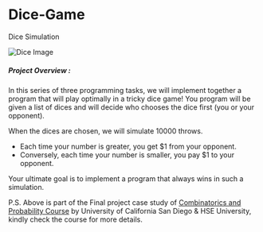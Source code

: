 # Dice-Game
Dice Simulation

![Dice Image](https://miro.medium.com/max/800/1*4rY6GVqMP1Sgt5MHTwcl4Q.png)

##### Project Overview :

In this series of three programming tasks, we will implement together a program that will play optimally in a tricky dice game! You program will be given a list of dices and will decide who chooses the dice first (you or your opponent).

When the dices are chosen, we will simulate 10000 throws. 

- Each time your number is greater, you get \$1 from your opponent. 
- Conversely, each time your number is smaller, you pay \$1 to your opponent.

Your ultimate goal is to implement a program that always wins in such a simulation.

P.S. Above is part of the Final project case study of [Combinatorics and Probability Course](https://www.coursera.org/learn/combinatorics/home/welcome) by University of California San Diego & HSE University, kindly check the course for more details.

